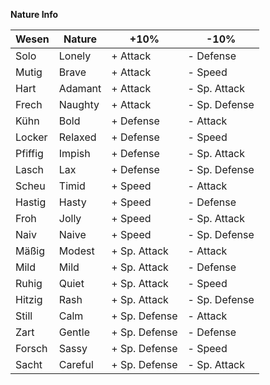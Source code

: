 **Nature Info**

| Wesen   | Nature  | +10%          | -10%          |
| ------- | ------- | ------------- | ------------- |
| Solo    | Lonely  | + Attack      | - Defense     |
| Mutig   | Brave   | + Attack      | - Speed       |
| Hart    | Adamant | + Attack      | - Sp. Attack  |
| Frech   | Naughty | + Attack      | - Sp. Defense |
| Kühn    | Bold    | + Defense     | - Attack      |
| Locker  | Relaxed | + Defense     | - Speed       |
| Pfiffig | Impish  | + Defense     | - Sp. Attack  |
| Lasch   | Lax     | + Defense     | - Sp. Defense |
| Scheu   | Timid   | + Speed       | - Attack      |
| Hastig  | Hasty   | + Speed       | - Defense     |
| Froh    | Jolly   | + Speed       | - Sp. Attack  |
| Naiv    | Naive   | + Speed       | - Sp. Defense |
| Mäßig   | Modest  | + Sp. Attack  | - Attack      |
| Mild    | Mild    | + Sp. Attack  | - Defense     |
| Ruhig   | Quiet   | + Sp. Attack  | - Speed       |
| Hitzig  | Rash    | + Sp. Attack  | - Sp. Defense |
| Still   | Calm    | + Sp. Defense | - Attack      |
| Zart    | Gentle  | + Sp. Defense | - Defense     |
| Forsch  | Sassy   | + Sp. Defense | - Speed       |
| Sacht   | Careful | + Sp. Defense | - Sp. Attack  |
